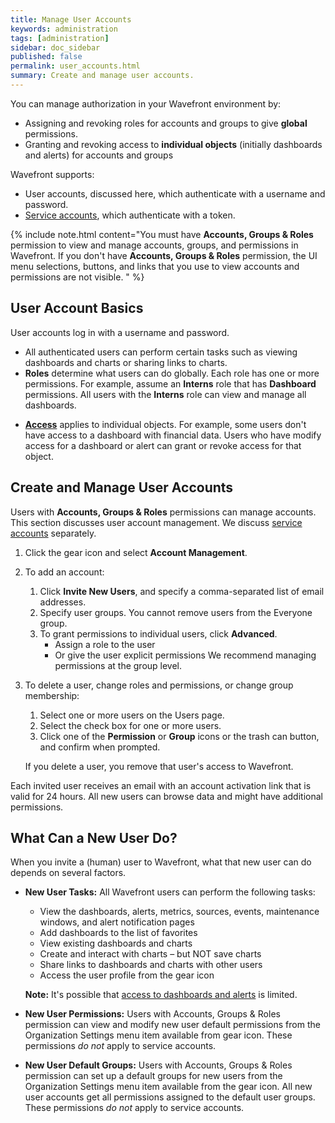 ```yaml
---
title: Manage User Accounts
keywords: administration
tags: [administration]
sidebar: doc_sidebar
published: false
permalink: user_accounts.html
summary: Create and manage user accounts.
---
```

You can manage authorization in your Wavefront environment by:
* Assigning and revoking roles for accounts and groups to give **global** permissions.
* Granting and revoking access to **individual objects** (initially dashboards and alerts) for accounts and groups

Wavefront supports:
* User accounts, discussed here, which authenticate with a username and password.
* [Service accounts](service_accounts.html), which authenticate with a token.

{% include note.html content="You must have **Accounts, Groups & Roles** permission to view and manage accounts, groups, and permissions in Wavefront. If you don't have **Accounts, Groups & Roles** permission, the UI menu selections, buttons, and links that you use to view accounts and permissions are not visible. " %}

## User Account Basics

User accounts log in with a username and password.
* All authenticated users can perform certain tasks such as viewing dashboards and charts or sharing links to charts.
* **Roles** determine what users can do globally. Each role has one or more permissions. For example, assume an **Interns** role that has **Dashboard** permissions. All users with the **Interns** role can view and manage all dashboards.
<!---
* **Default permissions** can be set via New Default Groups (preferred) or New User Permissions.--->
* **[Access](access.html)** applies to individual objects. For example, some users don't have access to a dashboard with financial data. Users who have modify access for a dashboard or alert can grant or revoke access for that object.

## Create and Manage User Accounts

<!---Maybe add a pic like for service accounts?--->

Users with **Accounts, Groups & Roles** permissions can manage accounts. This section discusses user account management. We discuss [service accounts](service_accounts.html) separately.

1. Click the gear icon and select **Account Management**.
2. To add an account:
   1. Click **Invite New Users**, and specify a comma-separated list of email addresses.
   2. Specify user groups. You cannot remove users from the Everyone group.
   3. To grant permissions to individual users, click **Advanced**.
      * Assign a role to the user
      * Or give the user explicit permissions
   We recommend managing permissions at the group level.
3. To delete a user, change roles and permissions, or change group membership:
   1. Select one or more users on the Users page.
   2. Select the check box for one or more users.
   3. Click one of the **Permission** or  **Group** icons or the trash can button, and confirm when prompted.

   If you delete a user, you remove that user's access to Wavefront.

Each invited user receives an email with an account activation link that is valid for 24 hours. All new users can browse data and might have additional permissions.

## What Can a New User Do?

When you invite a (human) user to Wavefront, what that new user can do depends on several factors.

- **New User Tasks:** All Wavefront users can perform the following tasks:
  * View the dashboards, alerts, metrics, sources, events, maintenance windows, and alert notification pages
  * Add dashboards to the list of favorites
  * View existing dashboards and charts
  * Create and interact with charts – but NOT save charts
  * Share links to dashboards and charts with other users
  * Access the user profile from the gear icon

  **Note:** It's possible that [access to dashboards and alerts](access.html#how-access-control-works) is limited.

- **New User Permissions:** Users with Accounts, Groups & Roles permission can view and modify new user default permissions from the Organization Settings menu item available from gear icon. These permissions *do not* apply to service accounts.
- **New User Default Groups:** Users with Accounts, Groups & Roles permission can set up a default groups for new users from the Organization Settings menu item available from the gear icon. All new user accounts get all permissions assigned to the default user groups. These permissions *do not* apply to service accounts.

<!---Too much detail
## Set Default Permissions for New Users

You can set default permissions for new users. By default, all new users can perform a set of new user actions discussed above. In addition, you can create a set of default permissions that are assigned to every new user added to the system from that point on:

1. Click the gear icon and select **Organization Settings**.
2. Click **New User Defaults** and check the set of permissions you want to grant to new users.

The default permissions affect new user accounts that you create after you made the change.

**Note:** In many cases, it makes sense to create a group with permissions for new users, and to set that group as the default for new users.

## Set the Default Group for New Users

Each new user is assigned to the Everyone group.

To add any new user to additional groups:

1. Click the gear icon and select **Organization Settings**.
2. In the Default User Groups field
  * Start typing the name of additional groups to add groups.
  * Click the **x** next to a group name to remove a group. You cannot remove the Everyone group.

Going forward, new users are added to the group. They get the group's permissions and any permissions set as **New User Default Permissions**.
--->

